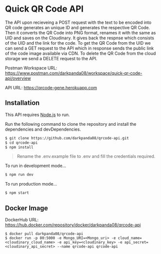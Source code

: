 # Quick QR Code API

The API upon recieveing a POST request with the text to be encoded into QR code generates an unique ID and generates the respective QR Code. Then it converts the QR Code into PNG format, renames it with the same as UID and saves on the Cloudinary. It gives back the respnse which consists of the UID and the link for the code. To get the QR Code from the UID we can send a GET request to the API which in response sends the public link of the code image available via CDN. To delete the QR Code from the cloud storage we send a DELETE request to the API.

Postman Workspace URL: https://www.postman.com/darkpanda08/workspace/quick-qr-code-api/overview

API URL: https://qrcode-gene.herokuapp.com

## Installation

This API requires [Node.js](https://nodejs.org/) to run.

Run the following command to clone the repository and install the dependencies and devDependencies.

```sh
$ git clone https://github.com/darkpanda08/qrcode-api.git
$ cd qrcode-api
$ npm install
```
> Rename the .env.example file to .env and fill the credentials required.

To run in development mode...
```sh
$ npm run dev
```
To run production mode...

```sh
$ npm start
```

## Docker Image
DockerHub URL: https://hub.docker.com/repository/docker/darkpanda08/qrcode-api

```
$ docker pull darkpanda08/qrcode-api
$ docker run -p 80:5000 -e Mongo_URI=<Mongo_uri> -e cloud_name=<cloudinary_cloud_name> -e api_key=<cloudinary_key> -e api_secret=<cloudinary_api_secret> --name qrcode-api qrcode-api
```
